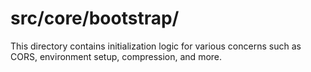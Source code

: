 # src/core/bootstrap/

This directory contains initialization logic for various concerns such as CORS, environment setup, compression, and more.
